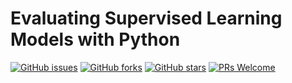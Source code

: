 # Evaluating Supervised Learning Models with Python
[![GitHub issues](https://img.shields.io/github/issues/Develop-Packt/Evaluating-Supervised-Learning-Models-with-Python.svg)](https://github.com/Develop-Packt/Evaluating-Supervised-Learning-Models-with-Python/issues)
[![GitHub forks](https://img.shields.io/github/forks/Develop-Packt/Evaluating-Supervised-Learning-Models-with-Python.svg)](https://github.com/Develop-Packt/Evaluating-Supervised-Learning-Models-with-Python/network)
[![GitHub stars](https://img.shields.io/github/stars/Develop-Packt/Evaluating-Supervised-Learning-Models-with-Python.svg)](https://github.com/Develop-Packt/Evaluating-Supervised-Learning-Models-with-Python/stargazers)
[![PRs Welcome](https://img.shields.io/badge/PRs-welcome-brightgreen.svg)](https://github.com/Develop-Packt/Evaluating-Supervised-Learning-Models-with-Python/pulls)
